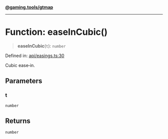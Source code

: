 [**@gaming.tools/gtmap**](README.md)

***

# Function: easeInCubic()

> **easeInCubic**(`t`): `number`

Defined in: [api/easings.ts:30](https://github.com/gamingtools/gt-map/blob/c25f4e7cc6e0afbbb4b9d41c7742cebe14ba6cd1/packages/gtmap/src/api/easings.ts#L30)

Cubic ease‑in.

## Parameters

### t

`number`

## Returns

`number`
